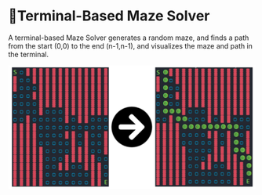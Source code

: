 
# 🔷Terminal-Based Maze Solver

A terminal-based Maze Solver generates a random maze, and finds a path from the start (0,0) to the end (n-1,n-1), and visualizes the maze and path in the terminal.


![logo](https://github.com/amit-singh-coding/demo_web111/blob/main/maze_sort.jpg)

